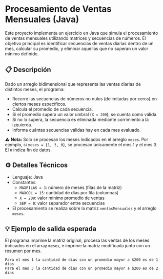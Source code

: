 # Procesamiento de Ventas Mensuales (Java)

Este proyecto implementa un ejercicio en Java que simula el procesamiento de ventas mensuales utilizando matrices y secuencias de números. El objetivo principal es identificar secuencias de ventas diarias dentro de un mes, calcular su promedio, y eliminar aquellas que no superan un valor mínimo definido.

## 📋 Descripción

Dado un arreglo bidimensional que representa las ventas diarias de distintos meses, el programa:

- Recorre las secuencias de números no nulos (delimitadas por ceros) en ciertos meses específicos.
- Calcula el promedio de cada secuencia.
- Si el promedio supera un valor umbral (`X = 200`), se cuenta como válida.
- Si no lo supera, la secuencia es eliminada mediante corrimiento a la izquierda.
- Informa cuántas secuencias válidas hay en cada mes evaluado.

⚠️ **Nota:** Solo se procesan los meses indicados en el arreglo `meses`. Por ejemplo, si `meses = {1, 3, 0}`, se procesan únicamente el mes 1 y el mes 3. El `0` indica fin de datos.

## ⚙️ Detalles Técnicos

- Lenguaje: Java
- Constantes:
  - `MAXFILAS = 3`: número de meses (filas de la matriz)
  - `MAXCOL = 15`: cantidad de días por fila (columnas)
  - `X = 200`: valor mínimo promedio de ventas
  - `SEP = 0`: valor separador entre secuencias
- El procesamiento se realiza sobre la matriz `ventasMensuales` y el arreglo `meses`.

## 💡 Ejemplo de salida esperada

El programa imprime la matriz original, procesa las ventas de los meses indicados en el array `meses`, e imprime la matriz modificada junto con un resumen por mes.

```text
Para el mes 1 la cantidad de dias con un promedio mayor a $200 es de 1 dias
Para el mes 3 la cantidad de dias con un promedio mayor a $200 es de 2 dias
